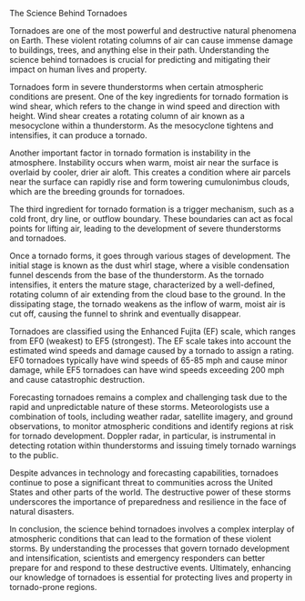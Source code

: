 The Science Behind Tornadoes

Tornadoes are one of the most powerful and destructive natural phenomena on Earth. These violent rotating columns of air can cause immense damage to buildings, trees, and anything else in their path. Understanding the science behind tornadoes is crucial for predicting and mitigating their impact on human lives and property.

Tornadoes form in severe thunderstorms when certain atmospheric conditions are present. One of the key ingredients for tornado formation is wind shear, which refers to the change in wind speed and direction with height. Wind shear creates a rotating column of air known as a mesocyclone within a thunderstorm. As the mesocyclone tightens and intensifies, it can produce a tornado.

Another important factor in tornado formation is instability in the atmosphere. Instability occurs when warm, moist air near the surface is overlaid by cooler, drier air aloft. This creates a condition where air parcels near the surface can rapidly rise and form towering cumulonimbus clouds, which are the breeding grounds for tornadoes.

The third ingredient for tornado formation is a trigger mechanism, such as a cold front, dry line, or outflow boundary. These boundaries can act as focal points for lifting air, leading to the development of severe thunderstorms and tornadoes.

Once a tornado forms, it goes through various stages of development. The initial stage is known as the dust whirl stage, where a visible condensation funnel descends from the base of the thunderstorm. As the tornado intensifies, it enters the mature stage, characterized by a well-defined, rotating column of air extending from the cloud base to the ground. In the dissipating stage, the tornado weakens as the inflow of warm, moist air is cut off, causing the funnel to shrink and eventually disappear.

Tornadoes are classified using the Enhanced Fujita (EF) scale, which ranges from EF0 (weakest) to EF5 (strongest). The EF scale takes into account the estimated wind speeds and damage caused by a tornado to assign a rating. EF0 tornadoes typically have wind speeds of 65-85 mph and cause minor damage, while EF5 tornadoes can have wind speeds exceeding 200 mph and cause catastrophic destruction.

Forecasting tornadoes remains a complex and challenging task due to the rapid and unpredictable nature of these storms. Meteorologists use a combination of tools, including weather radar, satellite imagery, and ground observations, to monitor atmospheric conditions and identify regions at risk for tornado development. Doppler radar, in particular, is instrumental in detecting rotation within thunderstorms and issuing timely tornado warnings to the public.

Despite advances in technology and forecasting capabilities, tornadoes continue to pose a significant threat to communities across the United States and other parts of the world. The destructive power of these storms underscores the importance of preparedness and resilience in the face of natural disasters.

In conclusion, the science behind tornadoes involves a complex interplay of atmospheric conditions that can lead to the formation of these violent storms. By understanding the processes that govern tornado development and intensification, scientists and emergency responders can better prepare for and respond to these destructive events. Ultimately, enhancing our knowledge of tornadoes is essential for protecting lives and property in tornado-prone regions.